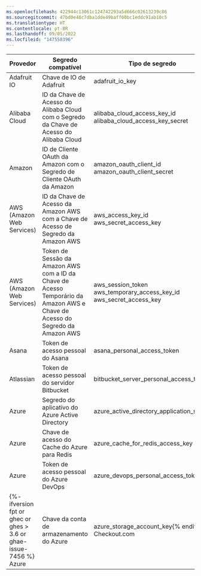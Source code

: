 ```yaml
---
ms.openlocfilehash: 422944c13061c124742293a5d666c02613239c86
ms.sourcegitcommit: 47bd0e48c7dba1dde49baff60bc1eddc91ab10c5
ms.translationtype: HT
ms.contentlocale: pt-BR
ms.lasthandoff: 09/05/2022
ms.locfileid: "147558396"
---
```

Provedor | Segredo compatível | Tipo de segredo
--- | --- | ---
Adafruit IO | Chave de IO de Adafruit | adafruit_io_key
Alibaba Cloud | ID da Chave de Acesso do Alibaba Cloud com o Segredo da Chave de Acesso do Alibaba Cloud| alibaba_cloud_access_key_id </br>alibaba_cloud_access_key_secret
Amazon | ID de Cliente OAuth da Amazon com o Segredo de Cliente OAuth da Amazon | amazon_oauth_client_id </br>amazon_oauth_client_secret
AWS (Amazon Web Services) | ID da Chave de Acesso da Amazon AWS com a Chave de Acesso de Segredo da Amazon AWS | aws_access_key_id </br>aws_secret_access_key
AWS (Amazon Web Services) | Token de Sessão da Amazon AWS com a ID da Chave de Acesso Temporário da Amazon AWS e Chave de Acesso do Segredo da Amazon AWS | aws_session_token </br>aws_temporary_access_key_id </br>aws_secret_access_key
Asana | Token de acesso pessoal do Asana | asana_personal_access_token
Atlassian | Token de acesso pessoal do servidor Bitbucket | bitbucket_server_personal_access_token
Azure | Segredo do aplicativo do Azure Active Directory | azure_active_directory_application_secret
Azure | Chave de acesso do Cache do Azure para Redis | azure_cache_for_redis_access_key
Azure | Token de acesso pessoal do Azure DevOps | azure_devops_personal_access_token
{%- ifversion fpt or ghec or ghes > 3.6 or ghae-issue-7456 %} Azure | Chave da conta de armazenamento do Azure | azure_storage_account_key{% endif %} Checkout.com | Chave secreta de produção de Checkout.com | checkout_production_secret_key Clojars | Token de implantação Clojars | clojars_deploy_token Databricks | Token de acesso Databricks | databricks_access_token DigitalOcean | Token de acesso pessoal DigitalOcean | digitalocean_personal_access_token DigitalOcean | Token OAuth DigitalOcean | digitalocean_oauth_token DigitalOcean | Token de atualização DigitalOcean | digitalocean_refresh_token DigitalOcean | Token do sistema DigitalOcean | digitalocean_system_token Discord | Token de bot Discord | discord_bot_token Doppler | Token pessoal Doppler | doppler_personal_token Doppler | Token de serviço Doppler | doppler_service_token Doppler | Token da CLI Doppler | doppler_cli_token Doppler | Token SCIM Doppler | doppler_scim_token Doppler | Token de auditoria Doppler | doppler_audit_token Dropbox | Token de acesso ao vivo curto Dropbox | dropbox_short_lived_access_token Duffel | Token de acesso ao vivo Duffel | duffel_live_access_token EasyPost | Chave da API de produção EasyPost | easypost_production_api_key Flutterwave | Flutterwave Live API Secret Key | flutterwave_live_api_secret_key Fullstory | Chave da API FullStory | fullstory_api_key GitHub | Token de acesso pessoal GitHub | github_personal_access_token GitHub | Token de acesso OAuth GitHub | github_oauth_access_token GitHub | Token de atualização GitHub | github_refresh_token GitHub | Token de acesso de instalação do aplicativo GitHub | github_app_installation_access_token GitHub | Chave privada SSH GitHub | github_ssh_private_key Google | ID da chave de acesso da conta de serviço de armazenamento em nuvem Google com o segredo da chave de acesso de armazenamento em nuvem Google | google_cloud_storage_service_account_access_key_id </br>google_cloud_storage_access_key_secret Google | ID da chave de acesso do usuário de armazenamento em nuvem do Google com segredo da chave de acesso do armazenamento em nuvem do Google | google_cloud_storage_user_access_key_id </br>google_cloud_storage_access_key_secret Google | ID do cliente OAuth Google com segredo do cliente OAuth Google | google_oauth_client_id </br>google_oauth_client_secret Grafana | Chave da API do Grafana | grafana_api_key Hubspot | Chave da API do Hubspot | hubspot_api_key Intercom | Token de Acesso do Intercom | intercom_access_token {%- ifversion fpt or ghec or ghes > 3.6 or ghae-issue-7456 %} JFrog | Token de Acesso à Plataforma JFrog | jfrog_platform_access_token JFrog | Chave da API da Plataforma JFrog | jfrog_platform_api_key{% endif %} Ionic | Token de Acesso Pessoal do Ionic | ionic_personal_access_token Ionic | Token de Atualização do Ionic | ionic_refresh_token Linear | Chave da API do Linear | linear_api_key Linear | Token de Acesso OAuth do Linear | linear_oauth_access_token Midtrans | Chave do Servidor de Produção do Midtrans | midtrans_production_server_key New Relic | Chave da API Pessoal do New Relic | new_relic_personal_api_key New Relic | Chave da API REST do New Relic | new_relic_rest_api_key New Relic | Chave de Consulta de Insights do New Relic | new_relic_insights_query_key npm | Token de Acesso do npm | npm_access_token NuGet | Chave da API do NuGet | nuget_api_key Onfido | Token da API Dinâmica do Onfido | onfido_live_api_token OpenAI | Chave da API do OpenAI | openai_api_key PlanetScale | Senha do Banco de dados do PlanetScale | planetscale_database_password PlanetScale | Token OAuth do PlanetScale | planetscale_oauth_token PlanetScale | Token de Serviço do PlanetScale | planetscale_service_token Postman | Chave da API do Postman | postman_api_key {%- ifversion fpt or ghec or ghes > 3.6 or ghae-issue-7456 %} Prefect | Chave da API do Servidor do Prefect | prefect_server_api_key Prefect | Chave da API do Usuário do Prefect | prefect_user_api_key{% endif %} Proctorio | Chave de Segredo do Proctorio | proctorio_secret_key {%- ifversion fpt or ghec or ghes > 3.6 or ghae-issue-7456 %} ReadMe | Chave de Acessdo à API do ReadMe | readmeio_api_access_token{% endif %} {%- ifversion fpt or ghec or ghes > 3.5 or ghae-issue-7375 %} redirect.pizza | Token da API do redirect.pizza | redirect_pizza_api_token{% endif %} Samsara | Token da API do Samsara | samsara_api_token Samsara | Token de Acesso OAuth di Samsara | samsara_oauth_access_token SendGrid | Chave da API do SendGrid | sendgrid_api_key Sendinblue | Chave da API do Sendinblue | sendinblue_api_key Sendinblue | Chave SMTP do Sendinblue | sendinblue_smtp_key Shippo | Token da API Dinâmica do Shippo | shippo_live_api_token Shopify | Segredo Compartilhado do Aplicativo do Shopify | shopify_app_shared_secret Shopify | Token de Acesso do Shopify | shopify_access_token Slack | Token da API do Slack | slack_api_token Stripe | Chave de Segredo da API Dinâmica do Stripe | stripe_api_key Tencent Cloud | ID de Segredo do Tencent Cloud | tencent_cloud_secret_id Typeform | Token de Acesso Pessoal do Typeform | typeform_personal_access_token {%- ifversion fpt or ghec or ghes > 3.6 or ghae-issue-7456 %} Uniwise | Chave da API do WISEflow | wiseflow_api_key{% endif %} WorkOS | Chave de API de Produção do WorkOS | workos_production_api_key {%- ifversion fpt or ghec or ghes > 3.6 or ghae-issue-7456 %} Zuplo | Chave da API do Consumidor do Zuplo | zuplo_consumer_api_key{% endif %}
